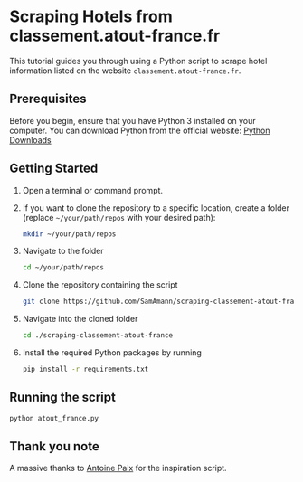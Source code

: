 # Scraping Hotels from classement.atout-france.fr

This tutorial guides you through using a Python script to scrape hotel information listed on the website `classement.atout-france.fr`.

## Prerequisites

Before you begin, ensure that you have Python 3 installed on your computer. You can download Python from the official website: [Python Downloads](https://www.python.org/downloads/)

## Getting Started

1. Open a terminal or command prompt.

2. If you want to clone the repository to a specific location, create a folder (replace `~/your/path/repos` with your desired path):
   
   ```bash
   mkdir ~/your/path/repos
    ```
   
3. Navigate to the folder
   ``` bash
   cd ~/your/path/repos
    ```
   
4. Clone the repository containing the script
    ``` bash
    git clone https://github.com/SamAmann/scraping-classement-atout-france.git
    ```
    
5. Navigate into the cloned folder
    ``` bash
    cd ./scraping-classement-atout-france
    ```

6. Install the required Python packages by running
    ``` bash
    pip install -r requirements.txt
    ```

## Running the script

``` bash
python atout_france.py
```

## Thank you note
A massive thanks to [Antoine Paix](https://github.com/AntoinePaix/scraping-classement-atout-france) for the inspiration script.
